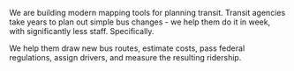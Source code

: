 We are building modern mapping tools for planning transit. Transit
agencies take years to plan out simple bus changes - we help them do it
in week, with significantly less staff. Specifically. 

We help them draw
new bus routes, estimate costs, pass federal regulations, assign
drivers, and measure the resulting ridership.

